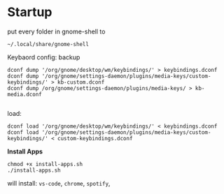 # Startup
put every folder in gnome-shell to 
```
~/.local/share/gnome-shell
```
Keybaord config:
backup
```
dconf dump '/org/gnome/desktop/wm/keybindings/' > keybindings.dconf
dconf dump '/org/gnome/settings-daemon/plugins/media-keys/custom-keybindings/' > kb-custom.dconf
dconf dump /org/gnome/settings-daemon/plugins/media-keys/ > kb-media.dconf


```
load:
```
dconf load '/org/gnome/desktop/wm/keybindings/' < keybindings.dconf
dconf load '/org/gnome/settings-daemon/plugins/media-keys/custom-keybindings/' < custom-keybindings.dconf

```

**Install Apps**
```
chmod +x install-apps.sh
./install-apps.sh
```
will install: `vs-code`, `chrome`, `spotify`, 

